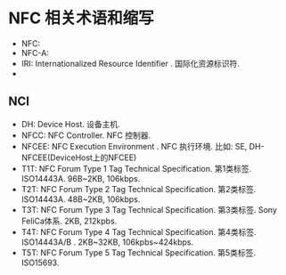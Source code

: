# NFC 相关术语和缩写

* NFC:
* NFC-A:
* IRI: Internationalized Resource Identifier . 国际化资源标识符.
* 

## NCI 

* DH: Device Host. 设备主机.
* NFCC: NFC Controller. NFC 控制器.
* NFCEE: NFC Execution Environment . NFC 执行环境. 比如: SE, DH-NFCEE(DeviceHost上的NFCEE)
* T1T: NFC Forum Type 1 Tag Technical Specification. 第1类标签. ISO14443A. 96B~2KB, 106kbps.
* T2T: NFC Forum Type 2 Tag Technical Specification. 第2类标签. ISO14443A. 48B~2KB, 106kbps.
* T3T: NFC Forum Type 3 Tag Technical Specification. 第3类标签. Sony FeliCa体系. 2KB, 212kpbs.
* T4T: NFC Forum Type 4 Tag Technical Specification. 第4类标签.  ISO14443A/B . 2KB~32KB, 106kpbs~424kbps.
* T5T: NFC Forum Type 5 Tag Technical Specification. 第5类标签. ISO15693. 


